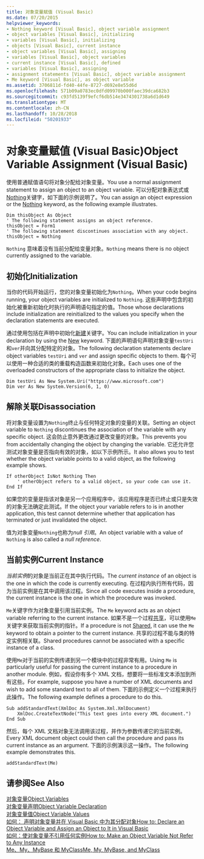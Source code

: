 ```yaml
---
title: 对象变量赋值 (Visual Basic)
ms.date: 07/20/2015
helpviewer_keywords:
- Nothing keyword [Visual Basic], object variable assignment
- object variables [Visual Basic], initializing
- variables [Visual Basic], initializing
- objects [Visual Basic], current instance
- object variables [Visual Basic], assigning
- variables [Visual Basic], object variables
- current instance [Visual Basic], defined
- variables [Visual Basic], assigning
- assignment statements [Visual Basic], object variable assignment
- Me keyword [Visual Basic], as object variable
ms.assetid: 3706811d-fd40-44fe-8727-d692e8e55d6d
ms.openlocfilehash: 571b09a0783ec0dfd09970b000faec39dca682b3
ms.sourcegitcommit: c93fd5139f9efcf6db514e3474301738a6d1d649
ms.translationtype: MT
ms.contentlocale: zh-CN
ms.lasthandoff: 10/28/2018
ms.locfileid: "50201933"
---
```

# <a name="object-variable-assignment-visual-basic"></a><span data-ttu-id="d101f-102">对象变量赋值 (Visual Basic)</span><span class="sxs-lookup"><span data-stu-id="d101f-102">Object Variable Assignment (Visual Basic)</span></span>
<span data-ttu-id="d101f-103">使用普通赋值语句将对象分配给对象变量。</span><span class="sxs-lookup"><span data-stu-id="d101f-103">You use a normal assignment statement to assign an object to an object variable.</span></span> <span data-ttu-id="d101f-104">可以分配对象表达式或[Nothing](../../../../visual-basic/language-reference/nothing.md)关键字，如下面的示例说明了。</span><span class="sxs-lookup"><span data-stu-id="d101f-104">You can assign an object expression or the [Nothing](../../../../visual-basic/language-reference/nothing.md) keyword, as the following example illustrates.</span></span>  
  
```  
Dim thisObject As Object  
' The following statement assigns an object reference.  
thisObject = Form1  
' The following statement discontinues association with any object.  
thisObject = Nothing  
```  
  
 <span data-ttu-id="d101f-105">`Nothing` 意味着没有当前分配给变量对象。</span><span class="sxs-lookup"><span data-stu-id="d101f-105">`Nothing` means there is no object currently assigned to the variable.</span></span>  
  
## <a name="initialization"></a><span data-ttu-id="d101f-106">初始化</span><span class="sxs-lookup"><span data-stu-id="d101f-106">Initialization</span></span>  
 <span data-ttu-id="d101f-107">当你的代码开始运行，您的对象变量初始化为`Nothing`。</span><span class="sxs-lookup"><span data-stu-id="d101f-107">When your code begins running, your object variables are initialized to `Nothing`.</span></span> <span data-ttu-id="d101f-108">这些声明中包含的初始化被重新初始化时执行的声明语句指定的值。</span><span class="sxs-lookup"><span data-stu-id="d101f-108">Those whose declarations include initialization are reinitialized to the values you specify when the declaration statements are executed.</span></span>  
  
 <span data-ttu-id="d101f-109">通过使用包括在声明中初始化[新建](../../../../visual-basic/language-reference/operators/new-operator.md)关键字。</span><span class="sxs-lookup"><span data-stu-id="d101f-109">You can include initialization in your declaration by using the [New](../../../../visual-basic/language-reference/operators/new-operator.md) keyword.</span></span> <span data-ttu-id="d101f-110">下面的声明语句声明对象变量`testUri`和`ver`并向其分配特定的对象。</span><span class="sxs-lookup"><span data-stu-id="d101f-110">The following declaration statements declare object variables `testUri` and `ver` and assign specific objects to them.</span></span> <span data-ttu-id="d101f-111">每个可以使用一种合适的类的重载构造函数来初始化对象。</span><span class="sxs-lookup"><span data-stu-id="d101f-111">Each uses one of the overloaded constructors of the appropriate class to initialize the object.</span></span>  
  
```  
Dim testUri As New System.Uri("https://www.microsoft.com")  
Dim ver As New System.Version(6, 1, 0)  
```  
  
## <a name="disassociation"></a><span data-ttu-id="d101f-112">解除关联</span><span class="sxs-lookup"><span data-stu-id="d101f-112">Disassociation</span></span>  
 <span data-ttu-id="d101f-113">将对象变量设置为`Nothing`终止与任何特定对象的变量的关联。</span><span class="sxs-lookup"><span data-stu-id="d101f-113">Setting an object variable to `Nothing` discontinues the association of the variable with any specific object.</span></span> <span data-ttu-id="d101f-114">这会防止意外更改通过更改变量的对象。</span><span class="sxs-lookup"><span data-stu-id="d101f-114">This prevents you from accidentally changing the object by changing the variable.</span></span> <span data-ttu-id="d101f-115">它还允许您测试对象变量是否指向有效的对象，如以下示例所示。</span><span class="sxs-lookup"><span data-stu-id="d101f-115">It also allows you to test whether the object variable points to a valid object, as the following example shows.</span></span>  
  
```  
If otherObject IsNot Nothing Then  
    ' otherObject refers to a valid object, so your code can use it.  
End If  
```  
  
 <span data-ttu-id="d101f-116">如果您的变量是指该对象是另一个应用程序中，该应用程序是否已终止或只是失效的对象无法确定此测试。</span><span class="sxs-lookup"><span data-stu-id="d101f-116">If the object your variable refers to is in another application, this test cannot determine whether that application has terminated or just invalidated the object.</span></span>  
  
 <span data-ttu-id="d101f-117">值为对象变量`Nothing`也称为*null 引用*。</span><span class="sxs-lookup"><span data-stu-id="d101f-117">An object variable with a value of `Nothing` is also called a *null reference*.</span></span>  
  
## <a name="current-instance"></a><span data-ttu-id="d101f-118">当前实例</span><span class="sxs-lookup"><span data-stu-id="d101f-118">Current Instance</span></span>  
 <span data-ttu-id="d101f-119">*当前实例*的对象是当前正在其中执行代码。</span><span class="sxs-lookup"><span data-stu-id="d101f-119">The *current instance* of an object is the one in which the code is currently executing.</span></span> <span data-ttu-id="d101f-120">在过程内执行所有代码，因为当前实例是在其中调用该过程。</span><span class="sxs-lookup"><span data-stu-id="d101f-120">Since all code executes inside a procedure, the current instance is the one in which the procedure was invoked.</span></span>  
  
 <span data-ttu-id="d101f-121">`Me`关键字作为对象变量引用当前实例。</span><span class="sxs-lookup"><span data-stu-id="d101f-121">The `Me` keyword acts as an object variable referring to the current instance.</span></span> <span data-ttu-id="d101f-122">如果不是一个过程[共享](../../../../visual-basic/language-reference/modifiers/shared.md)，可以使用`Me`关键字来获取当前实例的指针。</span><span class="sxs-lookup"><span data-stu-id="d101f-122">If a procedure is not [Shared](../../../../visual-basic/language-reference/modifiers/shared.md), it can use the `Me` keyword to obtain a pointer to the current instance.</span></span> <span data-ttu-id="d101f-123">共享的过程不能与类的特定实例相关联。</span><span class="sxs-lookup"><span data-stu-id="d101f-123">Shared procedures cannot be associated with a specific instance of a class.</span></span>  
  
 <span data-ttu-id="d101f-124">使用`Me`对于当前的实例传递到另一个模块中的过程非常有用。</span><span class="sxs-lookup"><span data-stu-id="d101f-124">Using `Me` is particularly useful for passing the current instance to a procedure in another module.</span></span> <span data-ttu-id="d101f-125">例如，假设你有多个 XML 文档，想要将一些标准文本添加到所有这些。</span><span class="sxs-lookup"><span data-stu-id="d101f-125">For example, suppose you have a number of XML documents and wish to add some standard text to all of them.</span></span> <span data-ttu-id="d101f-126">下面的示例定义一个过程来执行此操作。</span><span class="sxs-lookup"><span data-stu-id="d101f-126">The following example defines a procedure to do this.</span></span>  
  
```  
Sub addStandardText(XmlDoc As System.Xml.XmlDocument)  
    XmlDoc.CreateTextNode("This text goes into every XML document.")  
End Sub  
```  
  
 <span data-ttu-id="d101f-127">然后，每个 XML 文档对象无法调用该过程，并作为参数传递它的当前实例。</span><span class="sxs-lookup"><span data-stu-id="d101f-127">Every XML document object could then call the procedure and pass its current instance as an argument.</span></span> <span data-ttu-id="d101f-128">下面的示例演示这一操作。</span><span class="sxs-lookup"><span data-stu-id="d101f-128">The following example demonstrates this.</span></span>  
  
```  
addStandardText(Me)  
```  
  
## <a name="see-also"></a><span data-ttu-id="d101f-129">请参阅</span><span class="sxs-lookup"><span data-stu-id="d101f-129">See Also</span></span>  
 [<span data-ttu-id="d101f-130">对象变量</span><span class="sxs-lookup"><span data-stu-id="d101f-130">Object Variables</span></span>](../../../../visual-basic/programming-guide/language-features/variables/object-variables.md)  
 [<span data-ttu-id="d101f-131">对象变量声明</span><span class="sxs-lookup"><span data-stu-id="d101f-131">Object Variable Declaration</span></span>](../../../../visual-basic/programming-guide/language-features/variables/object-variable-declaration.md)  
 [<span data-ttu-id="d101f-132">对象变量值</span><span class="sxs-lookup"><span data-stu-id="d101f-132">Object Variable Values</span></span>](../../../../visual-basic/programming-guide/language-features/variables/object-variable-values.md)  
 [<span data-ttu-id="d101f-133">如何： 声明对象变量并在 Visual Basic 中为其分配对象</span><span class="sxs-lookup"><span data-stu-id="d101f-133">How to: Declare an Object Variable and Assign an Object to It in Visual Basic</span></span>](../../../../visual-basic/programming-guide/language-features/variables/how-to-declare-an-object-variable-and-assign-an-object-to-it.md)  
 [<span data-ttu-id="d101f-134">如何：使对象变量不引用任何实例</span><span class="sxs-lookup"><span data-stu-id="d101f-134">How to: Make an Object Variable Not Refer to Any Instance</span></span>](../../../../visual-basic/programming-guide/language-features/variables/how-to-make-an-object-variable-not-refer-to-any-instance.md)  
 [<span data-ttu-id="d101f-135">Me、My、MyBase 和 MyClass</span><span class="sxs-lookup"><span data-stu-id="d101f-135">Me, My, MyBase, and MyClass</span></span>](../../../../visual-basic/programming-guide/program-structure/me-my-mybase-and-myclass.md)
